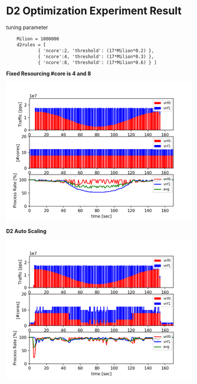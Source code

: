 
#  D2 Optimization Experiment Result

tuning parameter
```
    Milion = 1000000
    d2rules = [
            { 'ncore':2, 'threshold': (17*Milion*0.2) },
            { 'ncore':4, 'threshold': (17*Milion*0.3) },
            { 'ncore':8, 'threshold': (17*Milion*0.6) } ]
```

**Fixed Resourcing #core is 4 and 8**

![](d2disable48fix_d100_0121.png)

**D2 Auto Scaling**

![](d2enable_d100_0121.png      )


